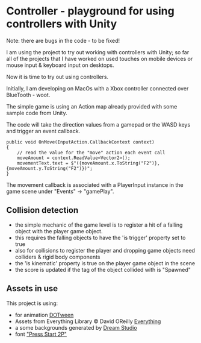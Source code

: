 # Controller - playground for using controllers with Unity

Note: there are bugs in the code - to be fixed!

I am using the project to try out working with controllers with Unity; so far all of the projects that I have worked on used touches on mobile devices or mouse input & keyboard input on desktops.  

Now it is time to try out using controllers.

Initially, I am developing on MacOs with a Xbox controller connected over BlueTooth - woot.


The simple game is using an Action map already provided with some sample code from Unity.

The code will take the direction values from a gamepad or the WASD keys and trigger an event callback.

```
public void OnMove(InputAction.CallbackContext context)
{
	// read the value for the "move" action each event call
	moveAmount = context.ReadValue<Vector2>();
	movementText.text = $"({moveAmount.x.ToString("F2")}, {moveAmount.y.ToString("F2")})";
}
```

The movement callback is associated with a PlayerInput instance in the game scene under "Events" -> "gamePlay".

## Collision detection

- the simple mechanic of the game level is to register a hit of a falling object with the player game object.
- this requires the falling objects to have the 'is trigger' property set to true
- also for collisions to register the player and dropping game objects need colliders & rigid body components
- the 'is kinematic' property is true on the player game object in the scene
- the score is updated if the tag of the object collided with is "Spawned"

## Assets in use

This project is using:

- for animation [DOTween](http://dotween.demigiant.com)
- Assets from Everything Library © David OReilly [Everything](https://www.davidoreilly.com/library)
- a some backgrounds generated by [Dream Studio](https://beta.dreamstudio.ai/generate)
- font ["Press Start 2P"](https://fonts.google.com/specimen/Press+Start+2P)

